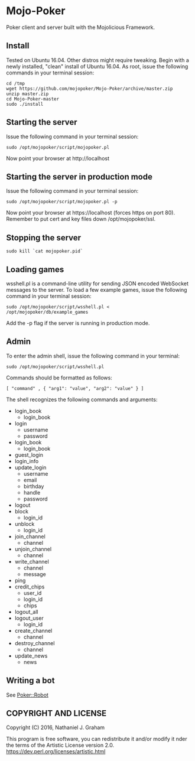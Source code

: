 # Mojo-Poker
Poker client and server built with the Mojolicious Framework.

## Install
Tested on Ubuntu 16.04. Other distros might require tweaking.
Begin with a newly installed, "clean" install of Ubuntu 16.04. 
As root, issue the following commands in your terminal session:

    cd /tmp
    wget https://github.com/mojopoker/Mojo-Poker/archive/master.zip
    unzip master.zip
    cd Mojo-Poker-master
    sudo ./install

## Starting the server
Issue the following command in your terminal session:

    sudo /opt/mojopoker/script/mojopoker.pl

Now point your browser at http://localhost

## Starting the server in production mode
Issue the following command in your terminal session:

    sudo /opt/mojopoker/script/mojopoker.pl -p

Now point your browser at https://localhost (forces https on port 80).
Remember to put cert and key files down /opt/mojopoker/ssl.

## Stopping the server

    sudo kill `cat mojopoker.pid`

## Loading games
wsshell.pl is a command-line utility for sending JSON encoded WebSocket messages to the server. To load a few example games, issue the following command in your terminal session:

    sudo /opt/mojopoker/script/wsshell.pl < /opt/mojopoker/db/example_games

Add the -p flag if the server is running in production mode.

## Admin
To enter the admin shell, issue the following command in your terminal: 

    sudo /opt/mojopoker/script/wsshell.pl 

Commands should be formatted as follows:

    [ "command" , { "arg1": "value", "arg2": "value" } ]

The shell recognizes the following commands and arguments:
 
* login_book 
  * login_book 
* login 
  * username 
  * password 
* login_book
  * login_book 
* guest_login
* login_info  
* update_login  
  * username 
  * email  
  * birthday 
  * handle  
  * password
* logout
* block   
  * login_id
* unblock  
  * login_id 
* join_channel
  * channel
* unjoin_channel
  * channel 
* write_channel 
  * channel 
  * message
* ping
* credit_chips
  * user_id
  * login_id 
  * chips
* logout_all
* logout_user 
  * login_id
* create_channel 
  * channel 
* destroy_channel
  * channel
* update_news  
  * news

## Writing a bot
See [Poker::Robot](https://metacpan.org/pod/Poker::Robot) 

## COPYRIGHT AND LICENSE
Copyright (C) 2016, Nathaniel J. Graham

This program is free software, you can redistribute it and/or modify it
nder the terms of the Artistic License version 2.0.
https://dev.perl.org/licenses/artistic.html
